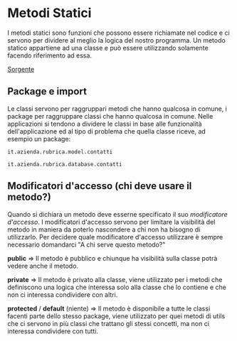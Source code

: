 Metodi Statici
==============

I metodi statici sono funzioni che possono essere richiamate nel codice e ci servono per dividere al meglio la logica del nostro programma. Un metodo statico appartiene ad una classe e può essere utilizzando solamente facendo riferimento ad essa.

[Sorgente](CorsoJava/src/it/agecontrol/corsi/java/lezione2/MetodiStatici.java)

Package e import
-------
Le classi servono per raggruppari metodi che hanno qualcosa in comune, i package per raggruppare classi che hanno qualcosa in comune.
Nelle applicazioni si tendono a dividere le classi in base alle funzionalità dell'applicazione ed al tipo di problema che quella classe riceve, ad esempio un package:

    it.azienda.rubrica.model.contatti

    it.azienda.rubrica.database.contatti


Modificatori d'accesso (chi deve usare il metodo?)
-------
Quando si dichiara un metodo deve esserne specificato il suo _modificatore d'accesso_.
I modificatori d'accesso servono per limitare la visibilità del metodo in maniera da poterlo 	nascondere a chi non ha bisogno di utilizzarlo.
Per decidere quale modificatore d'accesso utilizzare è sempre necessario domandarci "A chi serve questo metodo?"

**public** => Il metodo è pubblico e chiunque ha visibilità sulla classe potrà vedere anche il metodo.

**private** => Il metodo è privato alla classe, viene utilizzato per i metodi che definiscono una logica che interessa solo alla classe che lo contiene e che non ci interessa condividere con altri.

**protected** / **default** (niente) => Il metodo è disponibile a tutte le classi facenti parte dello stesso package, viene utilizzato per quei metodi di utils che ci servono in più classi che trattano gli stessi concetti, ma non ci interessa condividere con tutti.
